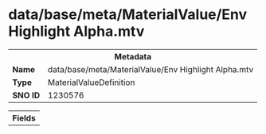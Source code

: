 <h1>data/base/meta/MaterialValue/Env Highlight Alpha.mtv</h1><table><tr><th colspan="100%">Metadata</th></tr><tr><td><b>Name</b></td><td>data/base/meta/MaterialValue/Env Highlight Alpha.mtv</td></tr><tr><td><b>Type</b></td><td>MaterialValueDefinition</td></tr><tr><td><b>SNO ID</b></td><td>1230576</td></tr></table>

<table><tr><th colspan="100%">Fields</th></tr></table>

